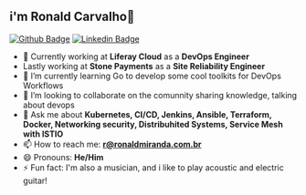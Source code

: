 ## i'm Ronald Carvalho👋

[![Github Badge](https://img.shields.io/badge/-Github-000?style=flat-square&logo=Github&logoColor=white&link=https://github.com/ronaldmiranda)](https://github.com/ronaldmiranda)
[![Linkedin Badge](https://img.shields.io/badge/-LinkedIn-blue?style=flat-square&logo=Linkedin&logoColor=white&link=https://www.linkedin.com/in/rmirandaa/)](https://www.linkedin.com/in/rmirandaa/)

- 🔭 Currently working at **Liferay Cloud** as a **DevOps Engineer**
-    Lastly working at **Stone Payments** as a **Site Reliability Engineer**
- 🌱 I’m currently learning Go to develop some cool toolkits for DevOps Workflows
- 👯 I’m looking to collaborate on the comunnity sharing knowledge, talking about devops
- 💬 Ask me about **Kubernetes, CI/CD,  Jenkins, Ansible, Terraform, Docker, Networking security, Distribuhited Systems, Service Mesh with ISTIO**
- 📫 How to reach me: **r@ronaldmiranda.com.br**
- 😄 Pronouns: **He/Him**
- ⚡ Fun fact: I'm also a musician, and i like to play acoustic and electric guitar!
